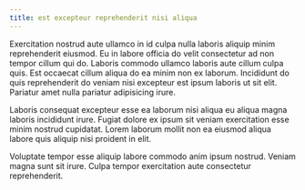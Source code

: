 ```yaml
---
title: est excepteur reprehenderit nisi aliqua
---
```


Exercitation nostrud aute ullamco in id culpa nulla laboris aliquip minim reprehenderit eiusmod. Eu in labore officia do velit consectetur ad non tempor cillum qui do. Laboris commodo ullamco laboris aute cillum culpa quis. Est occaecat cillum aliqua do ea minim non ex laborum. Incididunt do quis reprehenderit do veniam nisi excepteur est ipsum laboris ut sit elit. Pariatur amet nulla pariatur adipisicing irure.

Laboris consequat excepteur esse ea laborum nisi aliqua eu aliqua magna laboris incididunt irure. Fugiat dolore ex ipsum sit veniam exercitation esse minim nostrud cupidatat. Lorem laborum mollit non ea eiusmod aliqua labore quis aliquip nisi proident in elit.

Voluptate tempor esse aliquip labore commodo anim ipsum nostrud. Veniam magna sunt sit irure. Culpa tempor exercitation aute consectetur reprehenderit.
